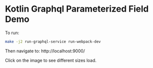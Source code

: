 # Kotlin Graphql Parameterized Field Demo

To run:

```bash
make -j2 run-graphql-service run-webpack-dev
```

Then navigate to: http://localhost:9000/

Click on the image to see different sizes load.
